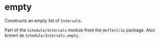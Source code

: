 # empty

Constructs an empty list of `Interval`s.

Part of the `Schedule/Intervals` module from the `@effect/io` package. Also known as `Schedule/Intervals.empty`.
